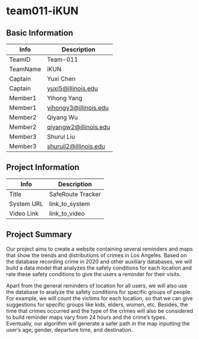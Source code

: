 # team011-iKUN

## Basic Information

|   Info      |        Description     |
| ----------- | ---------------------- |
| TeamID      |        Team-011        |
| TeamName    |         iKUN           |
| Captain     |       Yuxi Chen        |
| Captain     |   yuxi5@illinois.edu   |
| Member1     |      Yihong Yang       |
| Member1     |  yihongy3@illinois.edu |
| Member2     |       Qiyang Wu        |
| Member2     |  qiyangw2@illinois.edu |
| Member3     |      Shurui Liu        |
| Member3     |  shuruil2@illinois.edu |

## Project Information

|   Info      |        Description     |
| ----------- | ---------------------- |
|  Title      |    SafeRoute Tracker   |
| System URL  |      link_to_system    |
| Video Link  |      link_to_video     |

## Project Summary

Our project aims to create a website containing several reminders and maps that show the trends and distributions of crimes in Los Angeles. Based on the database recording crime in 2020 and other auxiliary databases, we will build a data model that analyzes the safety conditions for each location and rate these safety conditions to give the users a reminder for their visits. 

Apart from the general reminders of location for all users, we will also use the database to analyze the safety conditions for specific groups of people. For example, we will count the victims for each location, so that we can give suggestions for specific groups like kids, elders, women, etc. Besides, the time that crimes occurred and the type of the crimes will also be considered to build reminder maps vary from 24 hours and the crime’s types. Eventually, our algorithm will generate a safer path in the map inputting the user’s age, gender, departure time, and destination.

